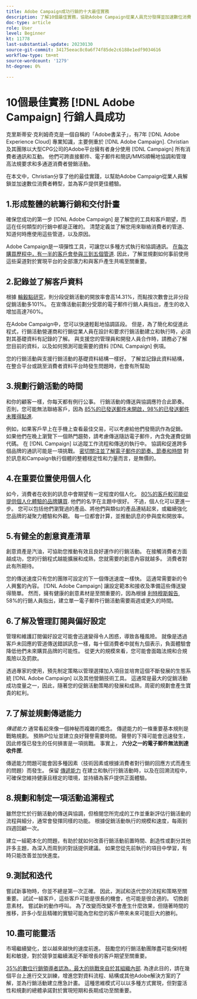 ```yaml
---
title: Adobe Campaign成功行銷的十大最佳實務
description: 了解10個最佳實務，協助Adobe Campaign從業人員充分發揮並加速數位消費者轉型，並為客戶提供更佳體驗。
doc-type: article
role: User
level: Beginner
kt: 11778
last-substantial-update: 20230130
source-git-commit: 34175eeac8c0a6f74f85de2c6188e1edf9034616
workflow-type: tm+mt
source-wordcount: '1279'
ht-degree: 0%

---
```



# 10個最佳實務 [!DNL Adobe Campaign] 行銷人員成功

克里斯蒂安·克利姆奇克是一個自稱的「Adobe書呆子」，有7年 [!DNL Adobe Experience Cloud] 專業知識，主要側重於 [!DNL Adobe Campaign]. Christian及其團隊以大型CPG公司的Adobe平台擁有者身分使用 [!DNL Campaign] 所有消費者通訊和互動。 他們可跨直接郵件、電子郵件和簡訊/MMS順暢地協調和管理高法規要求和多通道消費者營銷活動。

在本文中，Christian分享了他的最佳實踐，以幫助Adobe Campaign從業人員解鎖並加速數位消費者轉型，並為客戶提供更佳體驗。


## 1.形成整體的統籌行銷和交付計畫

確保您成功的第一步 [!DNL Adobe Campaign] 是了解您的工具和客戶期望，而這在任何類型的行銷中都是正確的。 清楚定義並了解您用來聯絡消費者的管道、知道何時應使用這些管道，以及原因。

Adobe Campaign是一項彈性工具，可讓您以多種方式執行和協調通訊。 [在每次購買歷程中，有一半的客戶會參與三到五個管道](https://www.mckinsey.com/capabilities/operations/our-insights/redefine-the-omnichannel-approach-focus-on-what-truly-matters). 因此，了解並規劃如何事前使用這些渠道對於實現平台的全部潛力和與客戶產生共鳴至關重要。

## 2.記錄並了解客戶資料

根據 [輪轂點研究](https://www.linkedin.com/pulse/customer-segmentation-effective-b2b-business-industry-sabreen)，則分段促銷活動的開放率會高14.31%，而點按次數會比非分段促銷活動多101%。 在宣傳活動前劃分受眾的電子郵件行銷人員指出，產生的收入增加高達760%。

在Adobe Campaign中，您可以快速輕鬆地協調區段。 但是，為了簡化和促進此程式，行銷活動營運商和行銷從業人員在設計和要求行銷活動建立和執行時，必須對其基礎資料有記錄的了解。 與支援您的管理員和開發人員合作時，請務必了解您目前的資料，以及如何預測可能需要的資料 [!DNL Campaign] 例項。

您的行銷活動與支援行銷活動的基礎資料結構一樣好。 了解並記錄此資料結構，在整合平台或跳至消費者資料平台時發生問題時，也會有所幫助

## 3.規劃行銷活動的時間

和你的顧客一樣，你每天都有例行公事。 行銷活動的傳送與協調應符合此節奏。 否則，您可能無法聯絡客戶，因為 [85%的已發送郵件未開啟，98%的已發送郵件未獲得點進](https://www.validity.com/resource-center/state-of-email-2021/).

例如，如果客戶早上在手機上查看最佳交易，可以考慮給他們發簡訊作為促銷。 如果他們在晚上瀏覽下一個熱門趨勢，請考慮傳送隨訪電子郵件，內含免運費促銷代碼。 在 [!DNL Campaign] 以追蹤工作流程和傳送的執行中。 協調和促進跨多個品牌的通訊可能是一項挑戰。 [密切關注並了解電子郵件的節奏、節奏和時間](https://experienceleaguecommunities.adobe.com/t5/adobe-campaign-classic-blogs/predictive-send-time-optimization-with-adobe-campaign/ba-p/561554) 對於訊息和Campaign執行個體的整體穩定性和力量而言，是無價的。

## 4.在重要位置使用個人化

如今，消費者在收到的訊息中會期望有一定程度的個人化。 [80%的客戶較可能從提供個人化體驗的品牌購買](https://us.epsilon.com/power-of-me). 他們的名字在主題中很好。 不過，個人化可以更進一步。 您可以包括他們瀏覽過的產品、將他們與類似的產品連結起來，或繼續強化您品牌的凝聚力體驗和外觀。 每一位都會計算，並推動訊息的參與度和開放率。

## 5.有健全的創意資產清單

創意資產是汽油，可協助您推動有效且良好運作的行銷活動。 在接觸消費者方面越成功，您的行銷程式越能擴展和成熟，您就需要的創意內容就越多。 消費者對此有所期待。

您的傳送速度只有您的團隊可設定的下一個傳送速度一樣快。 這通常需要新的令人興奮的內容。 [!DNL Adobe Campaign] 讓設定範本和接收及準備這些傳送變得簡單。 然而，擁有健康的創意素材是至關重要的，因為根據 [利特穆斯報告](https://www.litmus.com/resources/state-of-email/), 58%的行銷人員指出，建立單一電子郵件行銷活動需要兩週或更久的時間。

## 6.了解及管理訂閱與偏好設定

管理和維護訂閱偏好設定可能會迅速變得令人困惑，導致各種風險。 就像是透過客戶未回應的管道傳送錯誤訊息一樣，每十個消費者中就有九個表示，負面體驗會降低他們未來購買品牌的可能性。 從更大的規模來看，您可能會面臨法規和合規風險以及罰款。

透過專家的使用，預先制定策略以管理選擇加入項目並培育這個不斷發展的生態系統 [!DNL Adobe Campaign] 以及其他營銷技術工具。 這通常是最大的促銷活動成功度量之一，因此，隨著您的促銷活動策略的發展和成熟，周密的規劃會產生寶貴的紅利。

## 7.了解並規劃傳遞能力

_傳遞能力_ 通常看起來像一個神秘而複雜的概念。 傳遞能力的一條重要基本規則是戰略規劃。 預熱IP位址並建立良好聲譽需要時間。 聲譽的下降可能會迅速發生，因此修復已發生的任何損害是一項挑戰。 事實上， **六分之一的電子郵件無法到達收件匣**.

傳遞能力問題可能會因多種因素（技術因素或根據消費者對行銷的回應方式而產生的問題）而發生。 保留 [傳遞能力](https://business.adobe.com/products/campaign/email-deliverability.html) 在建立和執行行銷活動時，以及在回溯流程中，可確保您維持健康且穩定的環境，並持續為客戶提供正面體驗。

## 8.規劃和制定一項活動追溯程式

雖然您忙於行銷活動的傳送與協調，但檢閱您所完成的工作並重新評估行銷活動的流程與細分，通常會發揮同樣的功能。 根據促銷活動執行的規模和速度，每兩到四週回顧一次。

建立一組範本化的問題，有助於就如何改善行銷活動前置時間、創造性或劃分其他許多主題，為深入而周到的對話提供建議。 如果您從先前執行的項目中學習，有時只能改善並加快進度。

## 9.測試和迭代

嘗試新事物時，你並不總是第一次正確。 因此，測試和迭代您的流程和策略至關重要。 試試一組客戶，這些客戶可能是很長的機會，也可能是很合適的。 切換創意素材。 嘗試新的動作呼叫。 為了改變而改變不會產生什麼效果，但隨著時間的推移，許多小型且精確的實驗可能為您和您的客戶帶來未來可能巨大的勝利。

## 10.盡可能靈活

市場繼續變化，並以越來越快的速度前進。 鼓勵您的行銷活動團隊盡可能保持輕鬆和敏捷，對於競爭並繼續滿足不斷增長的客戶期望至關重要。

[35%的數位行銷領導者認為，最大的挑戰來自於其組織內部](https://www.gartner.com/en/newsroom/press-releases/gartner-says-35--of-digital-marketing-leaders-believe-the-bigges). 為達此目的，請在幾個平台上進行交叉訓練，增進您對資料流程、結構或其他Adobe解決方案的了解，並為行銷活動建立應急計畫。 這種思維模式可以以多種方式實現，但對靈活性和規劃的總體承諾對於實現短期和長期成功至關重要。
